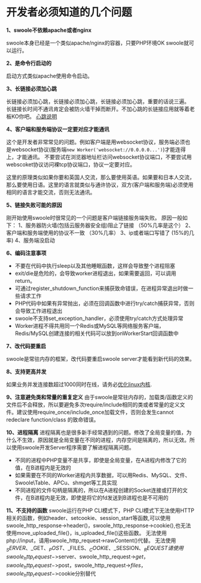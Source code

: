 # 开发者必须知道的几个问题

**1、swoole不依赖apache或者nginx**

swoole本身已经是一个类似apache/nginx的容器，只要PHP环境OK swoole就可以运行。

**2、是命令行启动的**

启动方式类似apache使用命令启动。

**3、长链接必须加心跳**

长链接必须加心跳，长链接必须加心跳，长链接必须加心跳，重要的话说三遍。 
长链接长时间不通讯肯定会被防火墙干掉而断开。不加心跳的长链接应用就等着老板KO你吧。
[心跳说明](315282)

**4、客户端和服务端协议一定要对应才能通讯**

这个是开发者非常常见的问题。例如客户端是用websocket协议，服务端必须也是websocket协议(服务端```new Worker('websocket://0.0.0.0...')```)才能连得上，才能通讯。 
不要尝试在浏览器地址栏访问websocket协议端口，不要尝试用webscoket协议访问裸tcp协议端口，协议一定要对应。

这里的原理类似如果你要和英国人交流，那么要使用英语。如果要和日本人交流，那么要使用日语。这里的语言就类似与通许协议，双方(客户端和服务端)必须使用相同的语言才能交流，否则无法通讯。

**5、链接失败可能的原因**

刚开始使用swoole时很常见的一个问题是客户端链接服务端失败。 原因一般如下： 
1、服务器防火墙(包括云服务器安全组)阻止了链接 （50%几率是这个）
2、客户端和服务端使用的协议不一致 （30%几率）
3、ip或者端口写错了 (15%的几率)
4、服务端没启动

**6、编码注意事项**

* 不要在代码中执行sleep以及其他睡眠函数，这样会导致整个进程阻塞
* exit/die是危险的，会导致worker进程退出，如果需要返回，可以调用return。
* 可通过register_shutdown_function来捕获致命错误，在进程异常退出时做一些请求工作
* PHP代码中如果有异常抛出，必须在回调函数中进行try/catch捕获异常，否则会导致工作进程退出
* swoole不支持set_exception_handler，必须使用try/catch方式处理异常
* Worker进程不得共用同一个Redis或MySQL等网络服务客户端，Redis/MySQL创建连接的相关代码可以放到onWorkerStart回调函数中

**7、改代码要重启**

swoole是常驻内存的框架，改代码要重启swoole server才能看到新代码的效果。

**8、支持更高并发**

如果业务并发连接数超过1000同时在线，请务必[优化linux内核](315302).

**9、注意避免类和常量的重复定义**
由于swoole是常驻内存的，加载类/函数定义的文件后不会释放，所以要避免多次require/include相同的类或者常量的定义文件。建议使用require_once/include_once加载文件，否则会发生cannot redeclare function/class 的致命错误。

**10、进程隔离**
进程隔离也是很多新手经常遇到的问题。修改了全局变量的值，为什么不生效，原因就是全局变量在不同的进程，内存空间是隔离的，所以无效。所以使用swoole开发Server程序需要了解进程隔离问题。

* 不同的进程中PHP变量不是共享，即使是全局变量，在A进程内修改了它的值，在B进程内是无效的
* 如果需要在不同的Worker进程内共享数据，可以用Redis、MySQL、文件、Swoole\Table、APCu、shmget等工具实现
* 不同进程的文件句柄是隔离的，所以在A进程创建的Socket连接或打开的文件，在B进程内是无效，即使是将它的fd发送到B进程也是不可用的

**11、不支持的函数**
swoole运行在PHP CLI模式下，PHP CLI模式下无法使用HTTP相关的函数，例如header、setcookie、session_start等函数,可以使用swoole_http_response->header()，swoole_http_response->cookie(),也无法使用move_uploaded_file()，is_uploaded_file()这些函数。
无法使用php://input，请用swoole_http_request->rawContent()代替。
无法使用$_SERVER、$_GET、$_POST、$_FILES、$_COOKIE、$_SESSION、$_REQUEST
请使用swoole_http_request->$server、swoole_http_request->$get，swoole_http_request->$post，swoole_http_request->$files，swoole_http_request->$cookie分别替代




